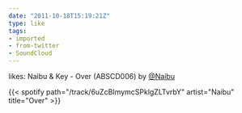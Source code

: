 ```yaml
---
date: "2011-10-18T15:19:21Z"
type: like
tags:
- imported
- from-twitter
- SoundCloud
---
```

likes: Naibu & Key - Over \(ABSCD006\) by [@Naibu](/twitter/#/Naibu)

{{< spotify path="/track/6uZcBImymcSPklgZLTvrbY" artist="Naibu" title="Over" >}}
